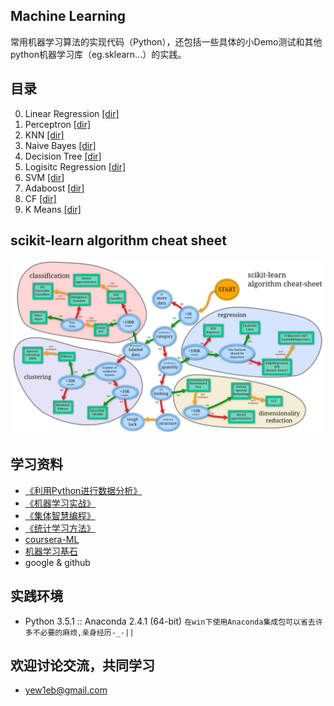 ## Machine Learning
常用机器学习算法的实现代码（Python），还包括一些具体的小Demo测试和其他python机器学习库（eg.sklearn...）的实践。

## 目录
0. Linear Regression [[dir]](https://github.com/yew1eb/machine-learning/tree/master/logistic-regression)
1. Perceptron [[dir]](https://github.com/yew1eb/machine-learning/tree/master/perceptron)
2. KNN [[dir]](https://github.com/yew1eb/machine-learning/tree/master/KNN)
3. Naive Bayes [[dir]](https://github.com/yew1eb/machine-learning/tree/master/Naive-bayes)
4. Decision Tree [[dir]](https://github.com/yew1eb/machine-learning/tree/master/decision-tree)
5. Logisitc Regression [[dir]](https://github.com/yew1eb/machine-learning/tree/master/logistic-regression)
6. SVM [[dir]](https://github.com/yew1eb/machine-learning/tree/master/SVM)
7. Adaboost [[dir]](https://github.com/yew1eb/machine-learning/tree/master/Adaboost)
8. CF [[dir]](https://github.com/yew1eb/machine-learning/tree/master/CF)
9. K Means [[dir]](https://github.com/yew1eb/machine-learning/tree/master/K-Means)

## scikit-learn algorithm cheat sheet  
![scikit-learn algorithm cheat sheet](/images/scikit-learn-algorithm-cheat-sheet.png)  

## 学习资料
+ [《利用Python进行数据分析》](http://book.douban.com/subject/25779298/)
+ [《机器学习实战》](http://book.douban.com/subject/24703171/)
+ [《集体智慧编程》](http://book.douban.com/subject/3288908/)
+ [《统计学习方法》](http://book.douban.com/subject/10590856/)
+ [ coursera-ML](https://www.coursera.org/learn/machine-learning)
+ [ 机器学习基石](https://www.coursera.org/course/ntumlone)
+ google & github

## 实践环境
+ Python 3.5.1 :: Anaconda 2.4.1 (64-bit) `在win下使用Anaconda集成包可以省去许多不必要的麻烦,亲身经历-_-||`   

## 欢迎讨论交流，共同学习
+ yew1eb@gmail.com
